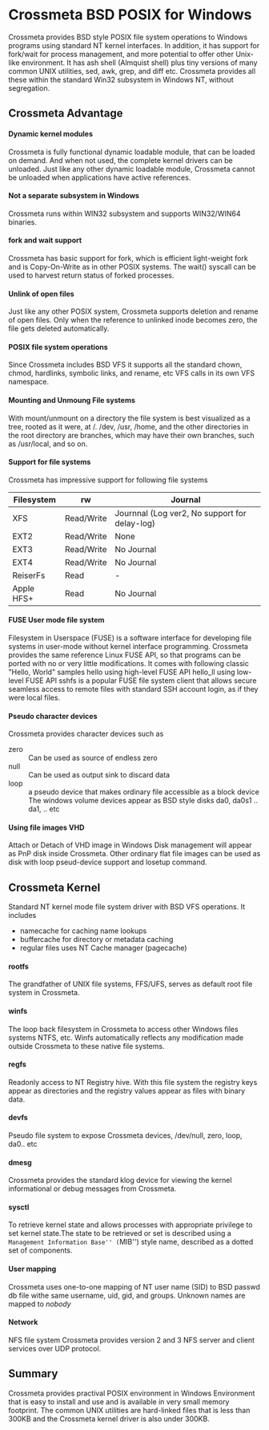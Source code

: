 # Crossmeta BSD POSIX for Windows

Crossmeta provides BSD style POSIX file system operations to Windows programs using standard NT kernel interfaces.  In addition, it has support for fork/wait for process management, and more potential to offer other Unix-like environment. It has ash shell (Almquist shell) plus tiny versions of many common UNIX utilities, sed, awk, grep, and diff etc. Crossmeta provides all these within the standard Win32 subsystem in Windows NT, without segregation.

## Crossmeta Advantage
#### Dynamic kernel modules
Crossmeta is fully functional dynamic loadable module, that can be loaded on demand. And when not used, the complete kernel drivers can be unloaded.
Just like any other dynamic loadable module, Crossmeta cannot be unloaded when applications have active references.

#### Not a separate subsystem in Windows
Crossmeta runs within WIN32 subsystem and supports WIN32/WIN64 binaries.

#### fork and wait support
Crossmeta has basic support for fork, which is efficient light-weight fork and
is Copy-On-Write as in other POSIX systems.
The wait() syscall can be used to harvest return status of forked processes.

#### Unlink of open files
Just like any other POSIX system, Crossmeta supports deletion and rename of
 open files.
Only when the reference to unlinked inode becomes zero, the file gets deleted automatically.

#### POSIX file system operations
Since Crossmeta includes BSD VFS it supports all the standard 
chown, chmod, hardlinks, symbolic links, and rename, etc VFS calls in its own VFS namespace.

#### Mounting and Unmoung File systems
With mount/unmount on a directory the file system is best visualized as a tree, rooted as it were, at /. /dev, /usr, /home, and the other directories in the root directory are branches, which may have their own branches, such as /usr/local, and so on.

#### Support for file systems
Crossmeta has impressive support for following file systems

| Filesystem | rw | Journal |
| ---------- | ----- | ----- |
| XFS |	Read/Write |	Journnal (Log ver2, No support for delay-log) |
| EXT2 | Read/Write | None |
| EXT3 | Read/Write  |	No Journal |
| EXT4 | Read/Write | No Journal |
| ReiserFs |	Read | - |
| Apple HFS+ |	Read| No Journal |

#### FUSE User mode file system
Filesystem in Userspace (FUSE) is a software interface for developing file systems in user-mode without kernel interface programming. Crossmeta
provides the same reference Linux FUSE API, so that programs can be ported with no or very little modifications.
It comes with following classic "Hello, World" samples 
hello using high-level FUSE API
hello_ll using low-level FUSE API
sshfs is a popular FUSE file system client that allows secure seamless access to remote files with standard SSH account login, as if they were local files.

#### Pseudo character devices
Crossmeta provides character devices such as

<dl>
<dt> zero  <dd> Can be used as source of endless zero
<dt>  null  <dd>Can be used as output sink to discard data
<dt> loop  <dd> a pseudo device that makes ordinary file accessible as a block device
<dd>
The windows volume devices appear as BSD style disks
da0, da0s1 .. da1, .. etc
</dl>

#### Using file images VHD
Attach or Detach of VHD image in Windows Disk management will appear as PnP disk inside Crossmeta.
Other ordinary flat file images can be used as disk with loop pseud-device support and losetup command.

## Crossmeta Kernel
Standard NT kernel mode file system driver with BSD VFS operations.
It includes 
- namecache for caching name lookups
- buffercache for directory or metadata caching
- regular files uses NT Cache manager (pagecache)

#### rootfs
The grandfather of UNIX file systems, FFS/UFS, serves as default root file system in Crossmeta.

#### winfs
The loop back filesystem in Crossmeta to access other Windows files systems NTFS, etc. Winfs automatically reflects any modification made outside Crossmeta to these native file systems.

#### regfs
Readonly access to NT Registry hive.  With this file system the registry keys appear as directories and the registry values appear as files with binary data.

#### devfs
Pseudo file system to expose Crossmeta devices, /dev/null, zero, loop, da0.. etc

#### dmesg
Crossmeta provides the standard klog device for viewing the kernel informational or debug messages from Crossmeta.

#### sysctl
To retrieve kernel state and allows processes with appropriate privilege to set kernel state.The state to be retrieved or
set is described using a ``Management Information Base'' (``MIB'')	style
name, described as	a dotted set of	components.

#### User mapping
Crossmeta uses one-to-one mapping of NT user name (SID) to BSD passwd db file withe same username, uid, gid, and groups. Unknown names are mapped to _nobody_

#### Network
NFS file system
Crossmeta provides version 2 and 3 NFS server and client services over UDP protocol.

## Summary

Crossmeta provides practival POSIX environment in Windows Environment that is easy to install and use and is available in very small memory footprint.
The common UNIX utilities are hard-linked files that is less than 300KB and the Crossmeta kernel driver is also under 300KB.
